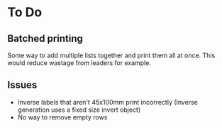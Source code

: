 # To Do

## Batched printing

Some way to add multiple lists together and print them all at once. This would reduce wastage from leaders for example.

## Issues

- Inverse labels that aren't 45x100mm print incorrectly (Inverse generation uses a fixed size invert object)
- No way to remove empty rows
